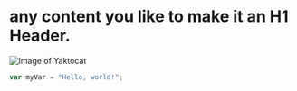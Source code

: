 # any content you like to make it an H1 Header.
![Image of Yaktocat](https://octodex.github.com/images/yaktocat.png)
``` javascript
var myVar = "Hello, world!";
```
